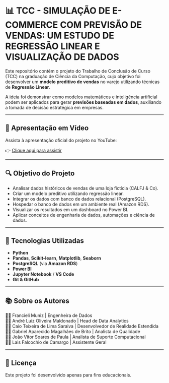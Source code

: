 # 📊 TCC - SIMULAÇÃO DE E-COMMERCE COM PREVISÃO DE VENDAS: UM ESTUDO DE REGRESSÃO LINEAR E VISUALIZAÇÃO DE DADOS

Este repositório contém o projeto do Trabalho de Conclusão de Curso (TCC) na graduação de Ciência da Computação, cujo objetivo foi desenvolver um **modelo preditivo de vendas** no varejo utilizando técnicas de **Regressão Linear**.

A ideia foi demonstrar como modelos matemáticos e inteligência artificial podem ser aplicados para gerar **previsões baseadas em dados**, auxiliando a tomada de decisão estratégica em empresas.

---

## 🎥 Apresentação em Vídeo

Assista à apresentação oficial do projeto no YouTube:

👉 [Clique aqui para assistir](https://youtu.be/vSL835L-KfQ)

---

## 🔍 Objetivo do Projeto

- Analisar dados históricos de vendas de uma loja fictícia (CALFJ & Co).
- Criar um modelo preditivo utilizando regressão linear.
- Integrar os dados com banco de dados relacional (PostgreSQL).
- Hospedar o banco de dados em um ambiente real (Amazon RDS).
- Visualizar os resultados em um dashboard no Power BI.
- Aplicar conceitos de engenharia de dados, automações e ciência de dados.

---

## 🧰 Tecnologias Utilizadas

- **Python**  
- **Pandas**, **Scikit-learn**, **Matplotlib**, **Seaborn**  
- **PostgreSQL** (via **Amazon RDS**)  
- **Power BI**  
- **Jupyter Notebook** / **VS Code**  
- **Git & GitHub** 

---

## 📚 Sobre os Autores

👩‍💻 Francieli Muniz | Engenheira de Dados  
👨‍💻 André Luiz Oliveira Maldonado | Head de Data Analytics  
👨‍💻 Caio Teixeira de Lima Saraiva | Desenvolvedor de Realidade Estendida  
👨‍💻 Gabriel Aparecido Magalhães de Brito | Analista de Qualidade  
👨‍💻 João Vitor Soares de Paula | Analista de Suporte Computacional  
👩‍💻 Lais Falcochio de Camargo | Assistente Geral  

---

## 📄 Licença

Este projeto foi desenvolvido apenas para fins educacionais.


